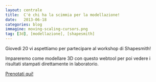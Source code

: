 ```yaml
---
layout: centrale
title:  C'è chi ha la scimmia per la modellazione!
date:   2013-06-18
categories: blog
immagine: moving-scaling-cursors.png
tag: [3d], [modellazione], [shapesmith]
---
```

Giovedì 20 vi aspettiamo per partecipare al workshop di Shapesmith!

Impareremo come modellare 3D con questo webtool per poi vedere i risultati stampati direttamente in laboratorio.

[Prenotati qui!](http://shapesmith.eventbrite.it/)
